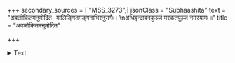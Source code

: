 +++
secondary_sources = [ "MSS_3273",]
jsonClass = "Subhaashita"
text = "अवलोकितमनुमोदित- मालिङ्गितमङ्गनाभिरनुरागैः।  \nअधिवृन्दावनकुञ्जं मरकतपुञ्जं नमस्यामः॥"
title = "अवलोकितमनुमोदित"

+++

<details><summary>Text</summary>

अवलोकितमनुमोदित- मालिङ्गितमङ्गनाभिरनुरागैः।  
अधिवृन्दावनकुञ्जं मरकतपुञ्जं नमस्यामः॥
</details>
